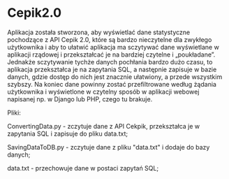 # Cepik2.0

Aplikacja została stworzona, aby wyświetlać dane statystyczne pochodzące z API Cepik 2.0, które są bardzo nieczytelne
dla zwykłego użytkownika i aby to ułatwić aplikacja ma sczytywać dane wyświetlane w aplikacji rządowej i przekształcać
je na bardziej czytelne i „poukładane”. Jednakże sczytywanie tychże danych pochłania bardzo dużo czasu, to aplikacja
przekształca je na zapytania SQL, a następnie zapisuje w bazie danych, gdzie dostęp do nich jest znacznie ułatwiony,
a przede wszystkim szybszy. Na koniec dane powinny zostać przefiltrowane według żądania użytkownika i wyświetlone w 
czytelny sposób w aplikacji webowej napisanej np. w Django lub PHP, czego tu brakuje. 

Pliki:

ConvertingData.py - zczytuje dane z API Cekpik, przekształca je w zapytania SQL i zapisuje do pliku data.txt;

SavingDataToDB.py - zczytuje dane z pliku "data.txt" i dodaje do bazy danych;

data.txt          - przechowuje dane w postaci zapytań SQL;
